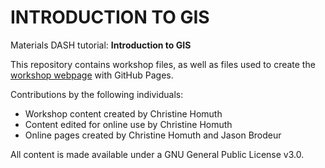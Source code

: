 # INTRODUCTION TO GIS
Materials DASH tutorial: **Introduction to GIS**  

This repository contains workshop files, as well as files used to create the [workshop webpage](https://scds.github.io/intro-gis/) with GitHub Pages.   


Contributions by the following individuals: 
- Workshop content created by Christine Homuth 
- Content edited for online use by Christine Homuth 
- Online pages created by Christine Homuth and Jason Brodeur


  
All content is made available under a GNU General Public License v3.0.
